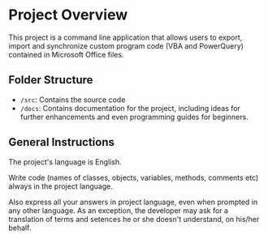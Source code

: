 # Project Overview

This project is a command line application that allows users to export, import and synchronize custom program code (VBA and PowerQuery) contained in Microsoft Office files.

## Folder Structure

- `/src`: Contains the source code
- `/docs`: Contains documentation for the project, including ideas for further enhancements and even programming guides for beginners.

## General Instructions

The project's language is English.

Write code (names of classes, objects, variables, methods, comments etc) always in the project language.

Also express all your answers in project language, even when prompted in any other language.
As an exception, the developer may ask for a translation of terms and setences he or she doesn't understand, on his/her behalf.
